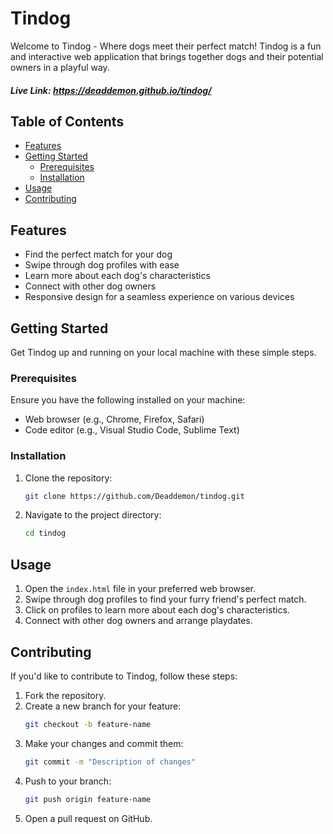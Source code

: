 # Tindog

Welcome to Tindog - Where dogs meet their perfect match! Tindog is a fun and interactive web application that brings together dogs and their potential owners in a playful way.
##### Live Link: https://deaddemon.github.io/tindog/
## Table of Contents
- [Features](#features)
- [Getting Started](#getting-started)
  - [Prerequisites](#prerequisites)
  - [Installation](#installation)
- [Usage](#usage)
- [Contributing](#contributing)
 

## Features
- Find the perfect match for your dog
- Swipe through dog profiles with ease
- Learn more about each dog's characteristics
- Connect with other dog owners
- Responsive design for a seamless experience on various devices

## Getting Started
Get Tindog up and running on your local machine with these simple steps.

### Prerequisites
Ensure you have the following installed on your machine:
- Web browser (e.g., Chrome, Firefox, Safari)
- Code editor (e.g., Visual Studio Code, Sublime Text)

### Installation
1. Clone the repository: 
    ```bash
    git clone https://github.com/Deaddemon/tindog.git
    ```
2. Navigate to the project directory:
    ```bash
    cd tindog
    ```

## Usage
1. Open the `index.html` file in your preferred web browser.
2. Swipe through dog profiles to find your furry friend's perfect match.
3. Click on profiles to learn more about each dog's characteristics.
4. Connect with other dog owners and arrange playdates.

## Contributing
If you'd like to contribute to Tindog, follow these steps:
1. Fork the repository.
2. Create a new branch for your feature: 
    ```bash
    git checkout -b feature-name
    ```
3. Make your changes and commit them: 
    ```bash
    git commit -m "Description of changes"
    ```
4. Push to your branch: 
    ```bash
    git push origin feature-name
    ```
5. Open a pull request on GitHub.


